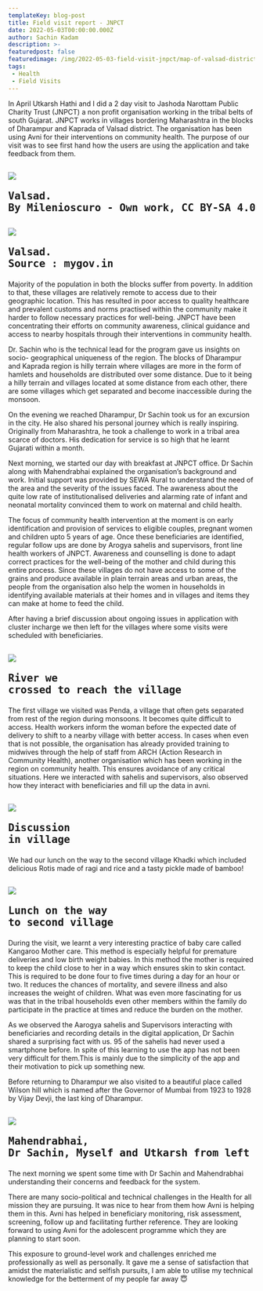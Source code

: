 ```yaml
---
templateKey: blog-post
title: Field visit report - JNPCT
date: 2022-05-03T00:00:00.000Z
author: Sachin Kadam
description: >- 
featuredpost: false
featuredimage: /img/2022-05-03-field-visit-jnpct/map-of-valsad-district.png
tags:
 - Health
 - Field Visits
---
```

In April Utkarsh Hathi and I did a 2 day visit to Jashoda Narottam Public Charity Trust (JNPCT) a non profit organisation working in the tribal belts of south Gujarat. JNPCT works in villages bordering Maharashtra in the blocks of Dharampur and Kaprada of Valsad district. The organisation has been using Avni for their interventions on community health. The purpose of our visit was to see first hand how the users are using the application and take feedback from them.

![](/img/2022-05-03-field-visit-jnpct/valsad-location.png)<pre>Valsad. By Milenioscuro - Own work, CC BY-SA 4.0, https://commons.wikimedia.org/w/index.php?curid=99701429</pre>
----------------------------
![](/img/2022-05-03-field-visit-jnpct/map-of-valsad-district.png)<pre>Valsad. Source : mygov.in</pre>
----------------------------



Majority of the population in both the blocks suffer from poverty. In addition to that, these villages are relatively remote to access due to their geographic location. This has resulted in poor access to quality healthcare and prevalent customs and norms practised within the community make it harder to follow necessary practices for well-being. JNPCT have been concentrating their efforts on community awareness, clinical guidance and access to nearby hospitals through their interventions in community health.

Dr. Sachin who is the technical lead for the program gave us insights on socio- geographical uniqueness of the region. The blocks of Dharampur and Kaprada region is hilly terrain where villages are more in the form of hamlets and households are distributed over some distance. Due to it being a hilly terrain and villages located at some distance from each other, there are some villages which get separated and become inaccessible during the monsoon.

On the evening we reached Dharampur, Dr Sachin took us for an excursion in the city. He also shared his personal journey which is really inspiring. Originally from Maharashtra, he took a challenge to work in a tribal area scarce of doctors. His dedication for service is so high that he learnt Gujarati within a month.

Next morning, we started our day with breakfast at JNPCT office. Dr Sachin along with Mahendrabhai explained the organisation’s background and work. Initial support was provided by SEWA Rural to understand the need of the area and the severity of the issues faced. The awareness about the quite low rate of institutionalised deliveries and alarming rate of infant and neonatal mortality convinced them to work on maternal and child health.

The  focus of community health intervention at the moment is on early identification and provision of services to eligible couples, pregnant women and children upto 5 years of age. Once these beneficiaries are identified, regular follow ups are done by Arogya sahelis and supervisors, front line health workers of JNPCT. Awareness and counselling is done to adapt correct practices for the well-being of the mother and child during this entire process. Since these villages do not have access to some of the grains and produce available in plain terrain areas and urban areas, the people from the organisation also help the women in households in identifying available materials at their homes and in villages and items they can make at home to feed the child.

After having a brief discussion about ongoing issues in application with cluster incharge we then left for the villages where some visits were scheduled with beneficiaries.

![](/img/2022-05-03-field-visit-jnpct/bridge.jpg)<pre>River we crossed to reach the village</pre>
----------------------------


The first village we visited was Penda, a village that often gets separated from rest of the region during monsoons. It becomes quite difficult to access. Health workers inform the woman before the expected date of delivery to shift to a nearby village with better access. In cases when even that is not possible, the organisation has already provided training to midwives through the help of staff from ARCH (Action Research in Community Health), another organisation which has been working in the region on community health. This ensures avoidance of any critical situations. Here we interacted with sahelis and supervisors, also observed how they interact with beneficiaries and fill up the data in avni.

![](/img/2022-05-03-field-visit-jnpct/village-meet.jpg)<pre>Discussion in village</pre>
----------------------------


We had our lunch on the way to the second village Khadki which included delicious Rotis made of ragi and rice and a tasty pickle made of bamboo!

![](/img/2022-05-03-field-visit-jnpct/food.jpg)<pre>Lunch on the way to second village</pre>
----------------------------


During the visit, we learnt a very interesting practice of baby care called Kangaroo Mother care. This method is especially helpful for premature deliveries and low birth weight babies. In this method the mother is required to keep the child close to her in a way which ensures skin to skin contact. This is required to be done four to five times during a day for an hour or two. It reduces the chances of mortality, and severe illness and also increases the weight of children. What was even more fascinating for us was that in the tribal households even other members within the family do participate in the practice at times and reduce the burden on the mother.

As we observed the Aarogya sahelis and Supervisors interacting with beneficiaries and recording details in the digital application, Dr Sachin shared a surprising fact with us. 95 of the sahelis had never used a smartphone before. In spite of this learning to use the app has not been very difficult for them.This is mainly due to the simplicity of the app and their motivation to pick up something new.

Before returning to Dharampur we also visited to a beautiful place called Wilson hill which is named after the Governor of Mumbai from 1923 to 1928 by Vijay Devji, the last king of Dharampur.

![](/img/2022-05-03-field-visit-jnpct/group-pic.jpg)<pre>Mahendrabhai, Dr Sachin, Myself and Utkarsh from left to right</pre>
----------------------------


The next morning we spent some time with Dr Sachin and Mahendrabhai understanding their concerns and feedback for the system.
 
There are many socio-political and technical challenges in the Health for all mission they are pursuing. It was nice to hear from them how Avni is helping them in this. Avni has helped in beneficiary monitoring, risk assessment, screening, follow up and facilitating further reference. They are looking forward to using Avni for the adolescent programme which they are planning to start soon.

This exposure to ground-level work and challenges enriched me professionally as well as personally. It gave me a sense of satisfaction that amidst the materialistic and selfish pursuits, I am able to utilise my technical knowledge for the betterment of my people far away 😇
